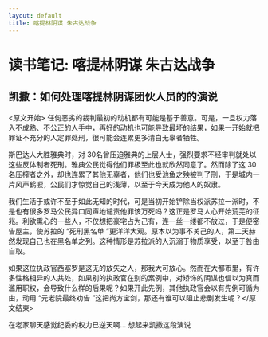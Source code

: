 ```yaml
---
layout: default
title: 喀提林阴谋 朱古达战争
---
```


# 读书笔记: 喀提林阴谋 朱古达战争


## 凯撒：如何处理喀提林阴谋团伙人员的的演说

<原文开始>
任何恶劣的裁判最初的动机都有可能是基于善意。可是，一旦权力落入不成熟、不公正的人手中，再好的动机也可能导致最坏的结果，如果一开始就把罪证不充分的人定罪处刑，很可能会连累更多清白无辜者牺牲。

斯巴达人大胜雅典时，对 30名曾压迫雅典的上层人士，强烈要求不经审判就处以这些反体制者死刑。雅典公民觉得他们罪极至此也就欣然同意了。然而除了这 30名压榨者之外，却也连累了其他无辜者，他们也受池鱼之殃被判了刑，于是城内一片风声鹤唳，公民们才惊觉自己的浅薄，以至于今天成为他人的奴隶。

我们生活于或许不至于如此无知的时代，可是当初开始铲除当权派苏拉一派时，不是也有很多罗马公民异口同声地谴责他罪该万死吗？这正是罗马人心开始荒芜的征兆。利欲熏心的一些人，不仅想把豪宅占为己有，连一丝一缕都不放过，于是便密告屋主，使苏拉的 “死刑黑名单 ”更洋洋大观。原本以为事不关己的人，第二天赫然发现自己也在黑名单之列。这种情形是苏拉派的人沉溺于物质享受，以至于咎由自取。

如果这位执政官西塞罗是这无的放矢之人，那我大可放心。然而在大都市里，有许多性格相异的人共处，如果别的执政官在别的案例中，对矫饰的阴谋也信以为真而滥用职权，会导致什么样的后果呢？如果开此先例，其他执政官会以有先例可循为由，动用 “元老院最终劝告 ”这把尚方宝剑，那还有谁可以阻止悲剧发生呢？</原文结束>

在老家聊天感觉纪委的权力已逆天啊... 想起来凯撒这段演说